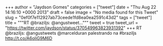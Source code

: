 
+++
author = "Jaydson Gomes"
categories = ["tweet"]
date = "Thu Aug 22 14:16:10 +0000 2013"
draft = false
image = "No media found for this Tweet"
slug = "0ef0f7e112927ab73ceede1fd8ea0ea2591c43d2"
tags = ["tweet"]
title = """RT @braziljs: @angustweet..."""
tweet = true
tweet_url = "https://twitter.com/jaydson/status/370549963823931392"
+++
RT @braziljs: @angustweets @marcelduran palestrando na #braziljs http://t.co/A6oliG9M6D

